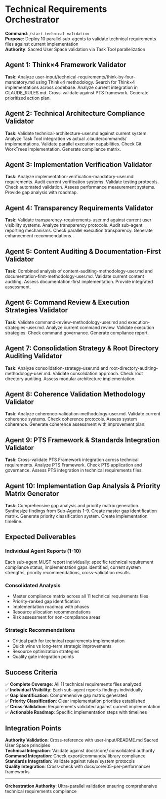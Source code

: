 # Technical Requirements Orchestrator

**Command**: `/start-technical-validation`  
**Purpose**: Deploy 10 parallel sub-agents to validate technical requirements files against current implementation  
**Authority**: Sacred User Space validation via Task Tool parallelization

## Agent 1: Think×4 Framework Validator
**Task**: Analyze user-input/technical-requirements/think-by-four-mandatory.md using Think×4 methodology. Search for Think×4 implementations across codebase. Analyze current integration in CLAUDE_RULES.md. Cross-validate against PTS framework. Generate prioritized action plan.

## Agent 2: Technical Architecture Compliance Validator  
**Task**: Validate technical-architecture-user.md against current system. Analyze Task Tool integration vs actual .claude/commands/ implementations. Validate parallel execution capabilities. Check Git WorkTrees implementation. Generate compliance matrix.

## Agent 3: Implementation Verification Validator
**Task**: Analyze implementation-verification-mandatory-user.md requirements. Audit current verification systems. Validate testing protocols. Check automated validation. Assess performance measurement systems. Provide gap analysis with roadmap.

## Agent 4: Transparency Requirements Validator
**Task**: Validate transparency-requirements-user.md against current user visibility systems. Analyze transparency protocols. Audit sub-agent reporting mechanisms. Check parallel execution transparency. Generate enhancement recommendations.

## Agent 5: Content Auditing & Documentation-First Validator
**Task**: Combined analysis of content-auditing-methodology-user.md and documentation-first-methodology-user.md. Validate current content auditing. Assess documentation-first implementation. Provide integrated assessment.

## Agent 6: Command Review & Execution Strategies Validator
**Task**: Validate command-review-methodology-user.md and execution-strategies-user.md. Analyze current command review. Validate execution strategies. Check command governance. Generate compliance report.

## Agent 7: Consolidation Strategy & Root Directory Auditing Validator
**Task**: Analyze consolidation-strategy-user.md and root-directory-auditing-methodology-user.md. Validate consolidation approach. Check root directory auditing. Assess modular architecture implementation.

## Agent 8: Coherence Validation Methodology Validator
**Task**: Analyze coherence-validation-methodology-user.md. Validate current coherence systems. Check coherence protocols. Assess system coherence. Generate coherence assessment with improvement plan.

## Agent 9: PTS Framework & Standards Integration Validator
**Task**: Cross-validate PTS Framework integration across technical requirements. Analyze PTS Framework. Check PTS application and governance. Assess PTS integration in technical requirements files.

## Agent 10: Implementation Gap Analysis & Priority Matrix Generator
**Task**: Comprehensive gap analysis and priority matrix generation. Synthesize findings from Sub-Agents 1-9. Create master gap identification matrix. Generate priority classification system. Create implementation timeline.

## Expected Deliverables
### Individual Agent Reports (1-10)
Each sub-agent MUST report individually: specific technical requirement compliance status, implementation gaps identified, current system strengths, priority recommendations, cross-validation results.

### Consolidated Analysis
- Master compliance matrix across all 11 technical requirements files
- Priority-ranked gap identification  
- Implementation roadmap with phases
- Resource allocation recommendations
- Risk assessment for non-compliance areas

### Strategic Recommendations
- Critical path for technical requirements implementation
- Quick wins vs long-term strategic improvements
- Resource optimization strategies
- Quality gate integration points

## Success Criteria
✅ **Complete Coverage**: All 11 technical requirements files analyzed  
✅ **Individual Visibility**: Each sub-agent reports findings individually  
✅ **Gap Identification**: Comprehensive gap matrix generated  
✅ **Priority Classification**: Clear implementation priorities established  
✅ **Cross-Validation**: Requirements validated against current implementation  
✅ **Actionable Roadmap**: Specific implementation steps with timelines

## Integration Points
**Authority Validation**: Cross-reference with user-input/README.md Sacred User Space principles  
**Technical Integration**: Validate against docs/core/ consolidated authority  
**Command Integration**: Check export/commands/ library compliance  
**Standards Integration**: Validate against rules/ system protocols  
**Quality Integration**: Cross-check with docs/core/05-per-performance/ frameworks

---

**Orchestration Authority**: Ultra-parallel validation ensuring comprehensive technical requirements compliance